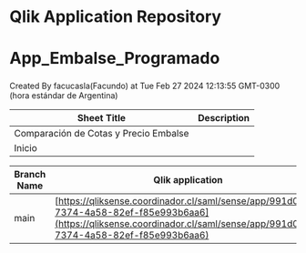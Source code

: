 # Qlik Application Repository 
# App_Embalse_Programado
### 
Created By facucasla(Facundo) at Tue Feb 27 2024 12:13:55 GMT-0300 (hora estándar de Argentina)




Sheet Title | Description
------------ | -------------
Comparación de Cotas y Precio Embalse|
Inicio|



Branch Name|Qlik application
---|---
main|[https://qliksense.coordinador.cl/saml/sense/app/991d05c8-7374-4a58-82ef-f85e993b6aa6](https://qliksense.coordinador.cl/saml/sense/app/991d05c8-7374-4a58-82ef-f85e993b6aa6)